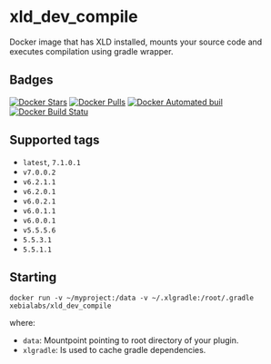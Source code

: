 # xld_dev_compile #

Docker image that has XLD installed, mounts your source code and executes compilation using gradle wrapper.

## Badges ##
[![Docker Stars](https://img.shields.io/docker/stars/xebialabs/xld_dev_compile.svg)]()
[![Docker Pulls](https://img.shields.io/docker/pulls/xebialabs/xld_dev_compile.svg)]()
[![Docker Automated buil](https://img.shields.io/docker/automated/xebialabs/xld_dev_compile.svg)]()
[![Docker Build Statu](https://img.shields.io/docker/build/xebialabs/xld_dev_compile.svg)]()


## Supported tags ##

* `latest`, `7.1.0.1`
* `v7.0.0.2`
* `v6.2.1.1`
* `v6.2.0.1`
* `v6.0.2.1`
* `v6.0.1.1`
* `v6.0.0.1`
* `v5.5.5.6`
* `5.5.3.1`
* `5.5.1.1`

## Starting ##

```
docker run -v ~/myproject:/data -v ~/.xlgradle:/root/.gradle xebialabs/xld_dev_compile
```

where:

* `data`: Mountpoint pointing to root directory of your plugin.
* `xlgradle`: Is used to cache gradle dependencies.
